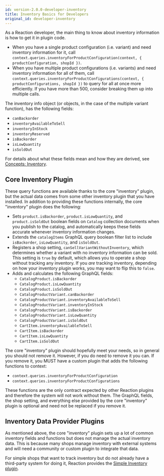 ```yaml
---
id: version-2.0.0-developer-inventory
title: Inventory Basics for Developers
original_id: developer-inventory
---
```


As a Reaction developer, the main thing to know about inventory information is how to get it in plugin code.
- When you have a single product configuration (i.e. variant) and need inventory information for it, call `context.queries.inventoryForProductConfiguration(context, { productConfiguration, shopId })`.
- When you have multiple product configurations (i.e. variants) and need inventory information for all of them, call `context.queries.inventoryForProductConfigurations(context, { productConfigurations, shopId })` to query for all at once more efficiently. If you have more than 500, consider breaking them up into multiple calls.

The inventory info object (or objects, in the case of the multiple variant function), has the following fields:
- `canBackorder`
- `inventoryAvailableToSell`
- `inventoryInStock`
- `inventoryReserved`
- `isBackorder`
- `isLowQuantity`
- `isSoldOut`

For details about what these fields mean and how they are derived, see [Concepts: Inventory](./concepts-inventory.md).

## Core Inventory Plugin

These query functions are available thanks to the core "inventory" plugin, but the actual data comes from some other inventory plugin that you have installed. In addition to providing these functions internally, the core "inventory" plugin does the following:
- Sets `product.isBackorder`, `product.isLowQuantity`, and `product.isSoldOut` boolean fields on `Catalog` collection documents when you publish to the catalog, and automatically keeps these fields accurate whenever inventory information changes.
- Extends the `catalogItems` GraphQL query boolean filter list to include `isBackorder`, `isLowQuantity`, and `isSoldOut`.
- Registers a shop setting, `canSellVariantWithoutInventory`, which determines whether a variant with no inventory information can be sold. This setting is `true` by default, which allows you to operate a shop without tracking any inventory. If you _are_ tracking inventory, depending on how your inventory plugin works, you may want to flip this to `false`.
- Adds and calculates the following GraphQL fields:
    - `CatalogProduct.isBackorder`
    - `CatalogProduct.isLowQuantity`
    - `CatalogProduct.isSoldOut`
    - `CatalogProductVariant.canBackorder`
    - `CatalogProductVariant.inventoryAvailableToSell`
    - `CatalogProductVariant.inventoryInStock`
    - `CatalogProductVariant.isBackorder`
    - `CatalogProductVariant.isLowQuantity`
    - `CatalogProductVariant.isSoldOut`
    - `CartItem.inventoryAvailableToSell`
    - `CartItem.isBackorder`
    - `CartItem.isLowQuantity`
    - `CartItem.isSoldOut`

The core "inventory" plugin should hopefully meet your needs, so in general you should not remove it. However, if you do need to remove it you can. If you remove it, you MUST have a custom plugin that adds the following functions to context:

- `context.queries.inventoryForProductConfiguration`
- `context.queries.inventoryForProductConfigurations`

These functions are the only contract expected by other Reaction plugins and therefore the system will not work without them. The GraphQL fields, the shop setting, and everything else provided by the core "inventory" plugin is optional and need not be replaced if you remove it.

## Inventory Data Provider Plugins

As mentioned above, the core "inventory" plugin sets up a lot of common inventory fields and functions but does not manage the actual inventory data. This is because many shops manage inventory with external systems and will need a community or custom plugin to integrate that data.

For simple shops that want to track inventory but do not already have a third-party system for doing it, Reaction provides the [Simple Inventory plugin](./core-plugins-simple-inventory.md).
